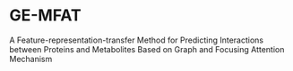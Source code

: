 # GE-MFAT
A Feature-representation-transfer Method for Predicting Interactions between Proteins and Metabolites Based on Graph and Focusing Attention Mechanism
